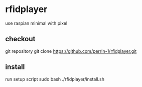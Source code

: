 # rfidplayer
use raspian minimal with pixel

## checkout 
git repository
  git clone https://github.com/perrin-1/rfidplayer.git

## install
run setup script 
  sudo bash ./rfidplayer/install.sh
